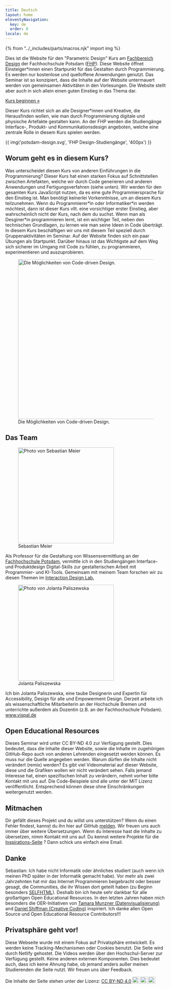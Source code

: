 ```yaml
---
title: Deutsch
layout: home
eleventyNavigation:
  key: de
  order: 0
locale: de
---
```


{% from "../_includes/parts/macros.njk" import img %}

Dies ist die Website für den "Parametric Design" Kurs am [Fachbereich Design](https://www.fh-potsdam.de/design/) der Fachhochschule Potsdam ([FHP](https://www.fh-potsdam.de/)). Diese Website öffnet Einsteiger*innen einen Startpunkt für das Gestalten durch Programmierung. Es werden nur kostenlose und quelloffene Anwendungen genutzt. Das Seminar ist so konzipiert, dass die Inhalte auf der Website untermauert werden von gemeinsamen Aktivitäten in den Vorlesungen. Die Website stellt aber auch in sich allein einen guten Einstieg in das Thema dar.

<p class="start-button-container">
  <a href="/{{locale}}/introduction" class="start-button"><span>Kurs beginnen &raquo;</span></a>
</p>

Dieser Kurs richtet sich an alle Designer*innen und Kreative, die Herausfinden wollen, wie man durch Programmierung digitale und physische Artefakte gestalten kann. An der FHP werden die Studiengänge Interface-, Produkt- und Kommunikationsdesign angeboten, welche eine zentrale Rolle in diesem Kurs spielen werden.

{{ img('potsdam-design.svg', 'FHP Design-Studiengänge', '400px') }}

## Worum geht es in diesem Kurs?

Was unterscheidet diesen Kurs von anderen Einführungen in die Programmierung? Dieser Kurs hat einen starken Fokus auf Schnittstellen zwischen Artefakten, welche wir durch Code generieren und anderen Anwendungen und Fertigungsverfahren (siehe unten). Wir werden für den gesamten Kurs JavaScript nutzen, da es eine gute Programmiersprache für den Einstieg ist. Man benötigt keinerlei Vorkenntnisse, um an diesem Kurs teilzunehmen. Wenn du Programmierer\*in oder Informatiker\*in werden möchtest, dann ist dieser Kurs vllt. eine vorsichtiger erster Einstieg, aber wahrscheinlich nicht der Kurs, nach dem du suchst. Wenn man als Desginer*in programmieren lernt, ist ein wichtiger Teil, neben den technischen Grundlagen, zu lernen wie man seine Ideen in Code überträgt. In diesem Kurs beschäftigen wir uns mit diesem Teil speziell durch Gruppenaktivitäten im Seminar. Auf der Website finden sich ein paar Übungen als Startpunkt. Darüber hinaus ist das Wichtigste auf dem Weg sich sicherer im Umgang mit Code zu fühlen, zu programmieren, experimentieren und auszuprobieren.

<figure>
    <picture>
      <source srcset="/images/material/interfaces-dark.svg" media="(prefers-color-scheme: dark)">
      <img style="width:500px;" src="/images/material/interfaces.svg" alt="Die Möglichkeiten von Code-driven Design." />
    </picture>
    <figcaption><span>Die Möglichkeiten von Code-driven Design.</span></figcaption>
</figure>

## Das Team

<div class="col-2">
  <div>
    <figure>
        <picture>
          <source srcset="/images/material/sebastian.jpg">
          <img style="width:300px;" src="/images/material/sebastian.jpg" alt="Photo von Sebastian Meier" srcset="/images/material/sebastian@2xjpg 2x" />
        </picture>
        <figcaption class="title-caption"><span>Sebastian Meier</span></figcaption>
    </figure>
    <p>Als Professor für die Gestaltung von Wissensvermittlung an der <a href="https://www.fh-potsdam.de/hochschule-netzwerk/personen/sebastian-meier">Fachhochschule Potsdam</a>, vermittle ich in den Studiengängen Interface- und Produktdesign Digital-Skills zur gestalterischen Arbeit mit Programmier- und KI-Tools. Gemeinsam mit meinem Team forschen wir zu diesen Themen im <a href="https://idl.fh-potsdam.de">Interaction Design Lab.</a></p>
  </div>
  <div>
    <figure>
        <picture>
          <source srcset="/images/material/jolanta.jpg">
          <img style="width:300px;" src="/images/material/jolanta.jpg" alt="Photo von Jolanta Paliszewska" srcset="/images/material/jolanta@2xjpg 2x" />
        </picture>
        <figcaption class="title-caption"><span>Jolanta Paliszewska</span></figcaption>
    </figure>
    <p>Ich bin Jolanta Paliszewska, eine taube Designerin und Expertin für Accessibility, Design für alle und Empowerment Design. Derzeit arbeite ich als wissenschaftliche Mitarbeiterin an der Hochschule Bremen und unterrichte außerdem als Dozentin (z.B. an der Fachhochschule Potsdam).<br /><a href="http://www.vispal.de">www.vispal.de</a></p>
  </div>
</div>

## Open Educational Resources

Dieses Seminar wird unter CC BY-ND 4.0 zur Verfügung gestellt. Dies bedeutet, dass die Inhalte dieser Website, sowie die Inhalte im zugehörigen GitHub-Repo auch von anderen Lehrenden eingesetzt werden können. Es muss nur die Quelle angegeben werden. Warum dürfen die Inhalte nicht verändert (remix) werden? Es gibt viel Videomaterial auf dieser Website, diese und die Grafiken wollen wir nicht verändert sehen. Falls jemand Interesse hat, einen spezifischen Inhalt zu verändern, nehmt vorher bitte Kontakt mit uns auf. Die Code-Beispiele sind alle unter der MIT Lizenz veröffentlicht. Entsprechend können diese ohne Einschränkungen weitergenutzt werden.

## Mitmachen

Dir gefällt dieses Projekt und du willst uns unterstützen? Wenn du einen Fehler findest, kannst du ihn hier auf GitHub [melden](https://github.com/FH-Potsdam/teaching-parametric-design/issues). Wir freuen uns auch immer über weitere Übersetzungen. Wenn du Interesse hast die Inhalte zu übersetzen, nimm Kontakt mit uns auf. Du kennst weitere Projekte für die [Inspirations-Seite](inspiration.md) ? Dann schick uns einfach eine Email.

## Danke

Sebastian: Ich habe nicht Informatik oder ähnliches studiert (auch wenn ich meinen PhD später in der Informatik gemacht habe). Vor mehr als zwei Jahrzehnten hat mir das Internet Programmieren beigebracht oder besser gesagt, die Communities, die ihr Wissen dort geteilt haben (zu Beginn besonders [SELFHTML](https://wiki.selfhtml.org)). Deshalb bin ich heute sehr dankbar für alle großartigen Open Educational Resources. In den letzten Jahren haben mich besonders die OER-Initiativen von  [Tamara Munzner (Datenvisualisierung)](https://www.cs.ubc.ca/~tmm/) and [Daniel Shiffman (Creative Coding)](https://shiffman.net/) inspiriert. Ich danke allen Open Source und Open Educational Resource Contributors!!!

## Privatsphäre geht vor!

Diese Webseite wurde mit einem Fokus auf Privatsphäre entwickelt. Es werden keine Tracking-Mechanismen oder Cookies benutzt. Die Seite wird durch Netlify gehostet. Die Videos werden über den Hochschul-Server zur Verfügung gestellt. Keine anderen externen Komponenten. Dies bedeutet auch, dass ich keine Ahnung habe, ob jemand anders außer meinen Studierenden die Seite nutzt. Wir freuen uns über Feedback.

<p xmlns:cc="http://creativecommons.org/ns#" >Die Inhalte der Seite stehen unter der Lizenz: <a href="http://creativecommons.org/licenses/by-nd/4.0/?ref=chooser-v1" target="_blank" rel="license noopener noreferrer" style="display:inline-block;">CC BY-ND 4.0<img style="height:22px!important;margin-left:3px;vertical-align:text-bottom;" src="https://mirrors.creativecommons.org/presskit/icons/cc.svg?ref=chooser-v1"><img style="height:22px!important;margin-left:3px;vertical-align:text-bottom;" src="https://mirrors.creativecommons.org/presskit/icons/by.svg?ref=chooser-v1"><img style="height:22px!important;margin-left:3px;vertical-align:text-bottom;" src="https://mirrors.creativecommons.org/presskit/icons/nd.svg?ref=chooser-v1"></a></p>